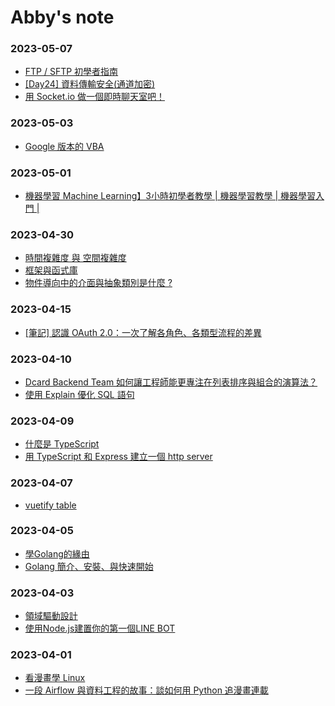 # Abby's note

### 2023-05-07
- [FTP / SFTP 初學者指南](https://www.webhostingsecretrevealed.net/zh-TW/blog/web-hosting-guides/ftp-sftp-beginner-guide/)
- [[Day24] 資料傳輸安全(通道加密)](https://ithelp.ithome.com.tw/articles/10188645)
- [用 Socket.io 做一個即時聊天室吧！](https://creativecoding.in/2020/03/25/%E7%94%A8-socket-io-%E5%81%9A%E4%B8%80%E5%80%8B%E5%8D%B3%E6%99%82%E8%81%8A%E5%A4%A9%E5%AE%A4%E5%90%A7%EF%BC%81%EF%BC%88%E7%9B%B4%E6%92%AD%E7%AD%86%E8%A8%98%EF%BC%89/)

### 2023-05-03
- [Google 版本的 VBA](https://www.youtube.com/watch?v=fKTnjZfPVh4)

### 2023-05-01
- [機器學習 Machine Learning】3小時初學者教學 | 機器學習教學 | 機器學習入門 | ](https://www.youtube.com/watch?v=wm9yR1VspPs)

### 2023-04-30
- [時間複雜度 與 空間複雜度](https://hackmd.io/@joe94113/time_complexity_and_space_complexity)
- [框架與函式庫](https://blog.heron.me/%E5%BE%9E%E4%B8%80%E5%80%8B%E8%BB%9F%E9%AB%94%E9%96%8B%E7%99%BC%E7%B6%93%E9%A9%97-%E7%9C%8B%E6%95%B4%E5%80%8B%E4%BA%BA%E7%94%9F-1f4694090d25)
- [物件導向中的介面與抽象類別是什麼 ?](https://medium.com/%E7%A8%8B%E5%BC%8F%E6%84%9B%E5%A5%BD%E8%80%85/%E7%89%A9%E4%BB%B6%E5%B0%8E%E5%90%91%E4%B8%AD%E7%9A%84%E4%BB%8B%E9%9D%A2%E8%88%87%E6%8A%BD%E8%B1%A1%E9%A1%9E%E5%88%A5%E6%98%AF%E4%BB%80%E9%BA%BC-1199804ccc5f)

### 2023-04-15
- [[筆記] 認識 OAuth 2.0：一次了解各角色、各類型流程的差異](https://medium.com/%E9%BA%A5%E5%85%8B%E7%9A%84%E5%8D%8A%E8%B7%AF%E5%87%BA%E5%AE%B6%E7%AD%86%E8%A8%98/%E7%AD%86%E8%A8%98-%E8%AA%8D%E8%AD%98-oauth-2-0-%E4%B8%80%E6%AC%A1%E4%BA%86%E8%A7%A3%E5%90%84%E8%A7%92%E8%89%B2-%E5%90%84%E9%A1%9E%E5%9E%8B%E6%B5%81%E7%A8%8B%E7%9A%84%E5%B7%AE%E7%95%B0-c42da83a6015)

### 2023-04-10
- [Dcard Backend Team 如何讓工程師能更專注在列表排序與組合的演算法？](https://medium.com/dcardlab/dcard-backend-team-%E5%A6%82%E4%BD%95%E8%AE%93%E5%B7%A5%E7%A8%8B%E5%B8%AB%E8%83%BD%E6%9B%B4%E5%B0%88%E6%B3%A8%E5%9C%A8%E5%88%97%E8%A1%A8%E6%8E%92%E5%BA%8F%E8%88%87%E7%B5%84%E5%90%88%E7%9A%84%E6%BC%94%E7%AE%97%E6%B3%95-de07f45295f6)
- [使用 Explain 優化 SQL 語句](https://mgleon08.github.io/blog/2017/09/01/mysql-sql-optimization-with-explain/)

### 2023-04-09
- [什麼是 TypeScript](https://willh.gitbook.io/typescript-tutorial/introduction/what-is-typescript)
- [用 TypeScript 和 Express 建立一個 http server](https://jimmyswebnote.com/node-js-typescript-express-create-http-server/)

### 2023-04-07
- [vuetify  table](https://vuetifyjs.com/en/components/tables/)

### 2023-04-05
- [學Golang的緣由](https://ithelp.ithome.com.tw/articles/10214255)
- [Golang 簡介、安裝、與快速開始](https://www.youtube.com/watch?v=yi9zp8yFULk&list=PL-g0fdC5RMbo9bdRzbKaCWYC2mXg2eEZE&index=1&ab_channel=%E5%BD%AD%E5%BD%AD%E7%9A%84%E8%AA%B2%E7%A8%8B)

### 2023-04-03

- [領域驅動設計](https://devs.tw/post/380)
- [使用Node.js建置你的第一個LINE BOT](https://pyradise.com/%E4%BD%BF%E7%94%A8node-js%E5%BB%BA%E7%BD%AE%E4%BD%A0%E7%9A%84%E7%AC%AC%E4%B8%80%E5%80%8Bline-bot-590b7ba7a28a)

### 2023-04-01

- [看漫畫學 Linux](https://hackmd.io/@sysprog/linux2021-summer/https%3A%2F%2Fhackmd.io%2F%40sysprog%2Flinux-comic)
- [一段 Airflow 與資料工程的故事：談如何用 Python 追漫畫連載](https://leemeng.tw/a-story-about-airflow-and-data-engineering-using-how-to-use-python-to-catch-up-with-latest-comics-as-an-example.html)
